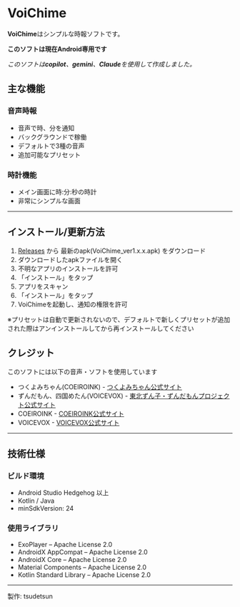 # VoiChime
**VoiChime**はシンプルな時報ソフトです。

**このソフトは現在Android専用です**

*このソフトは**copilot**、**gemini**、**Claude**を使用して作成しました。*

## 主な機能
### 音声時報

* 音声で時、分を通知
* バックグラウンドで稼働
* デフォルトで3種の音声
* 追加可能なプリセット
  
### 時計機能

* メイン画面に時:分:秒の時計
* 非常にシンプルな画面
---

## インストール/更新方法

1. [Releases](https://github.com/tsudetsun/VoiChime/releases) から 最新のapk(VoiChime_ver1.x.x.apk) をダウンロード
2. ダウンロードしたapkファイルを開く
3. 不明なアプリのインストールを許可
4. 「インストール」をタップ
5. アプリをスキャン
6. 「インストール」をタップ
7. VoiChimeを起動し、通知の権限を許可

※プリセットは自動で更新されないので、デフォルトで新しくプリセットが追加された際はアンインストールしてから再インストールしてください

## クレジット

このソフトには以下の音声・ソフトを使用しています
* つくよみちゃん(COEIROINK) - [つくよみちゃん公式サイト](https://tyc.rei-yumesaki.net/)
* ずんだもん、四国めたん(VOICEVOX) - [東北ずん子・ずんだもんプロジェクト公式サイト](https://zunko.jp/)
* COEIROINK - [COEIROINK公式サイト](https://coeiroink.com/)
* VOICEVOX - [VOICEVOX公式サイト](https://voicevox.hiroshiba.jp/)

---
## 技術仕様
### ビルド環境

* Android Studio Hedgehog 以上
* Kotlin / Java
* minSdkVersion: 24

### 使用ライブラリ

* ExoPlayer – Apache License 2.0
* AndroidX AppCompat – Apache License 2.0
* AndroidX Core – Apache License 2.0
* Material Components – Apache License 2.0
* Kotlin Standard Library – Apache License 2.0

---
製作: tsudetsun
